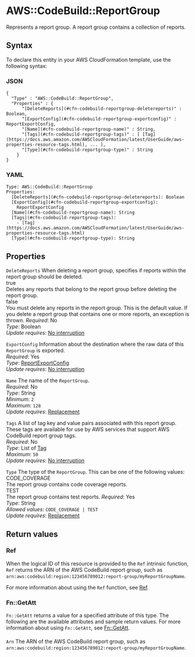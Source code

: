 # AWS::CodeBuild::ReportGroup<a name="aws-resource-codebuild-reportgroup"></a>

Represents a report group\. A report group contains a collection of reports\.

## Syntax<a name="aws-resource-codebuild-reportgroup-syntax"></a>

To declare this entity in your AWS CloudFormation template, use the following syntax:

### JSON<a name="aws-resource-codebuild-reportgroup-syntax.json"></a>

```
{
  "Type" : "AWS::CodeBuild::ReportGroup",
  "Properties" : {
      "[DeleteReports](#cfn-codebuild-reportgroup-deletereports)" : Boolean,
      "[ExportConfig](#cfn-codebuild-reportgroup-exportconfig)" : ReportExportConfig,
      "[Name](#cfn-codebuild-reportgroup-name)" : String,
      "[Tags](#cfn-codebuild-reportgroup-tags)" : [ [Tag](https://docs.aws.amazon.com/AWSCloudFormation/latest/UserGuide/aws-properties-resource-tags.html), ... ],
      "[Type](#cfn-codebuild-reportgroup-type)" : String
    }
}
```

### YAML<a name="aws-resource-codebuild-reportgroup-syntax.yaml"></a>

```
Type: AWS::CodeBuild::ReportGroup
Properties:
  [DeleteReports](#cfn-codebuild-reportgroup-deletereports): Boolean
  [ExportConfig](#cfn-codebuild-reportgroup-exportconfig):
    ReportExportConfig
  [Name](#cfn-codebuild-reportgroup-name): String
  [Tags](#cfn-codebuild-reportgroup-tags):
    - [Tag](https://docs.aws.amazon.com/AWSCloudFormation/latest/UserGuide/aws-properties-resource-tags.html)
  [Type](#cfn-codebuild-reportgroup-type): String
```

## Properties<a name="aws-resource-codebuild-reportgroup-properties"></a>

`DeleteReports` <a name="cfn-codebuild-reportgroup-deletereports"></a>
When deleting a report group, specifies if reports within the report group should be deleted\.  
true  
Deletes any reports that belong to the report group before deleting the report group\.  
false  
You must delete any reports in the report group\. This is the default value\. If you delete a report group that contains one or more reports, an exception is thrown\.
_Required_: No  
_Type_: Boolean  
_Update requires_: [No interruption](https://docs.aws.amazon.com/AWSCloudFormation/latest/UserGuide/using-cfn-updating-stacks-update-behaviors.html#update-no-interrupt)

`ExportConfig` <a name="cfn-codebuild-reportgroup-exportconfig"></a>
Information about the destination where the raw data of this `ReportGroup` is exported\.  
_Required_: Yes  
_Type_: [ReportExportConfig](aws-properties-codebuild-reportgroup-reportexportconfig.md)  
_Update requires_: [No interruption](https://docs.aws.amazon.com/AWSCloudFormation/latest/UserGuide/using-cfn-updating-stacks-update-behaviors.html#update-no-interrupt)

`Name` <a name="cfn-codebuild-reportgroup-name"></a>
The name of the `ReportGroup`\.  
_Required_: No  
_Type_: String  
_Minimum_: `2`  
_Maximum_: `128`  
_Update requires_: [Replacement](https://docs.aws.amazon.com/AWSCloudFormation/latest/UserGuide/using-cfn-updating-stacks-update-behaviors.html#update-replacement)

`Tags` <a name="cfn-codebuild-reportgroup-tags"></a>
A list of tag key and value pairs associated with this report group\.  
These tags are available for use by AWS services that support AWS CodeBuild report group tags\.  
_Required_: No  
_Type_: List of [Tag](https://docs.aws.amazon.com/AWSCloudFormation/latest/UserGuide/aws-properties-resource-tags.html)  
_Maximum_: `50`  
_Update requires_: [No interruption](https://docs.aws.amazon.com/AWSCloudFormation/latest/UserGuide/using-cfn-updating-stacks-update-behaviors.html#update-no-interrupt)

`Type` <a name="cfn-codebuild-reportgroup-type"></a>
The type of the `ReportGroup`\. This can be one of the following values:  
CODE_COVERAGE  
The report group contains code coverage reports\.  
TEST  
The report group contains test reports\.
_Required_: Yes  
_Type_: String  
_Allowed values_: `CODE_COVERAGE | TEST`  
_Update requires_: [Replacement](https://docs.aws.amazon.com/AWSCloudFormation/latest/UserGuide/using-cfn-updating-stacks-update-behaviors.html#update-replacement)

## Return values<a name="aws-resource-codebuild-reportgroup-return-values"></a>

### Ref<a name="aws-resource-codebuild-reportgroup-return-values-ref"></a>

When the logical ID of this resource is provided to the `Ref` intrinsic function, `Ref` returns the ARN of the AWS CodeBuild report group, such as `arn:aws:codebuild:region:123456789012:report-group/myReportGroupName`\.

For more information about using the `Ref` function, see [Ref](https://docs.aws.amazon.com/AWSCloudFormation/latest/UserGuide/intrinsic-function-reference-ref.html)\.

### Fn::GetAtt<a name="aws-resource-codebuild-reportgroup-return-values-fn--getatt"></a>

`Fn::GetAtt` returns a value for a specified attribute of this type\. The following are the available attributes and sample return values\. For more information about using `Fn::GetAtt`, see [Fn::GetAtt](https://docs.aws.amazon.com/AWSCloudFormation/latest/UserGuide/intrinsic-function-reference-getatt.html)\.

#### <a name="aws-resource-codebuild-reportgroup-return-values-fn--getatt-fn--getatt"></a>

`Arn` <a name="Arn-fn::getatt"></a>
The ARN of the AWS CodeBuild report group, such as `arn:aws:codebuild:region:123456789012:report-group/myReportGroupName`\.
